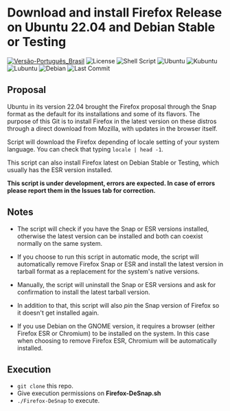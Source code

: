 # Download and install Firefox Release on Ubuntu 22.04 and Debian Stable or Testing

[![Versão-Português_Brasil](https://img.shields.io/badge/Versão-Português_Brasil-%2393CE0A?style=for-the-badge)](/README.pt-br.md)
![License](https://img.shields.io/badge/License-GPLv3-blue.svg?style=for-the-badge)
![Shell Script](https://img.shields.io/badge/Shell_Script-121011?style=for-the-badge&logo=gnu-bash&logoColor=white)
![Ubuntu](https://img.shields.io/badge/Ubuntu-E95420?style=for-the-badge&logo=ubuntu&logoColor=white) 
![Kubuntu](https://img.shields.io/badge/-KUbuntu-%230079C1?style=for-the-badge&logo=kubuntu&logoColor=white)
![Lubuntu](https://img.shields.io/badge/-Lubuntu-%230065C2?style=for-the-badge&logo=lubuntu&logoColor=white)
![Debian](https://img.shields.io/badge/Debian-A81D33?style=for-the-badge&logo=debian&logoColor=white)
![Last Commit](https://img.shields.io/github/last-commit/ciro-mota/firefox-desnap?style=for-the-badge)

## Proposal

Ubuntu in its version 22.04 brought the Firefox proposal through the Snap format as the default for its installations and some of its flavors. The purpose of this Git is to install Firefox in the latest version on these distros through a direct download from Mozilla, with updates in the browser itself.

Script will download the Firefox depending of locale setting of your system language. You can check that typing `locale | head -1`.

This script can also install Firefox latest on Debian Stable or Testing, which usually has the ESR version installed.

**This script is under development, errors are expected. In case of errors please report them in the Issues tab for correction.**

## Notes

- The script will check if you have the Snap or ESR versions installed, otherwise the latest version can be installed and both can coexist normally on the same system.

- If you choose to run this script in automatic mode, the script will automatically remove Firefox Snap or ESR and install the latest version in tarball format as a replacement for the system's native versions.

- Manually, the script will uninstall the Snap or ESR versions and ask for confirmation to install the latest tarball version.

- In addition to that, this script will also _pin_ the Snap version of Firefox so it doesn't get installed again.

- If you use Debian on the GNOME version, it requires a browser (either Firefox ESR or Chromium) to be installed on the system. In this case when choosing to remove Firefox ESR, Chromium will be automatically installed.

## Execution

- `git clone` this repo.
- Give execution permissions on **Firefox-DeSnap.sh**
- `./Firefox-DeSnap` to execute.